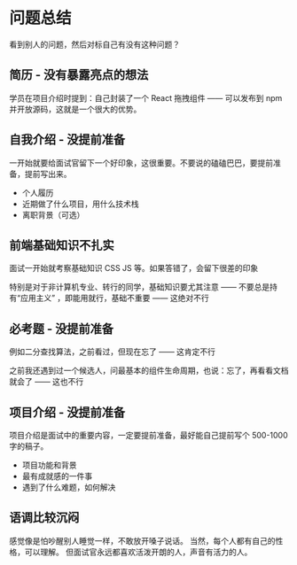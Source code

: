 # 问题总结

看到别人的问题，然后对标自己有没有这种问题？

## 简历 - 没有暴露亮点的想法

学员在项目介绍时提到：自己封装了一个 React 拖拽组件 —— 可以发布到 npm 并开放源码，这就是一个很大的优势。

## 自我介绍 - 没提前准备

一开始就要给面试官留下一个好印象，这很重要。不要说的磕磕巴巴，要提前准备，提前写出来。

- 个人履历
- 近期做了什么项目，用什么技术栈
- 离职背景（可选）

## 前端基础知识不扎实

面试一开始就考察基础知识 CSS JS 等。如果答错了，会留下很差的印象

特别是对于非计算机专业、转行的同学，基础知识要尤其注意 —— 不要总是持有“应用主义” ，即能用就行，基础不重要 —— 这绝对不行

## 必考题 - 没提前准备

例如二分查找算法，之前看过，但现在忘了 —— 这肯定不行

之前我还遇到过一个候选人，问最基本的组件生命周期，也说：忘了，再看看文档就会了 —— 这也不行

## 项目介绍 - 没提前准备

项目介绍是面试中的重要内容，一定要提前准备，最好能自己提前写个 500-1000 字的稿子。

- 项目功能和背景
- 最有成就感的一件事
- 遇到了什么难题，如何解决

## 语调比较沉闷

感觉像是怕吵醒别人睡觉一样，不敢放开嗓子说话。
当然，每个人都有自己的性格，可以理解。
但面试官永远都喜欢活泼开朗的人，声音有活力的人。
